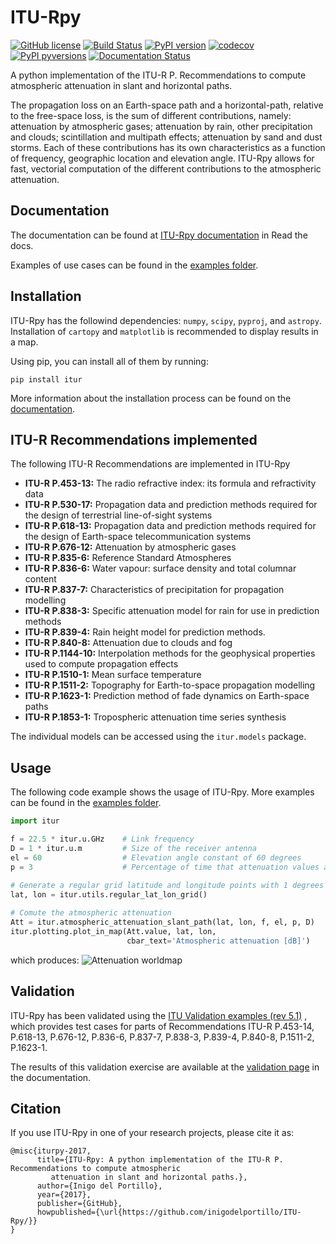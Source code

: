 # ITU-Rpy 
[![GitHub license](https://img.shields.io/badge/license-MIT-lightgrey.svg)](https://raw.githubusercontent.com/Carthage/Carthage/master/LICENSE.md) [![Build Status](https://travis-ci.org/inigodelportillo/ITU-Rpy.svg?branch=master)](https://travis-ci.org/inigodelportillo/ITU-Rpy) [![PyPI version](https://badge.fury.io/py/itur.svg)](https://badge.fury.io/py/itur) [![codecov](https://codecov.io/gh/inigodelportillo/ITU-Rpy/branch/master/graph/badge.svg?token=0FZBWMH271)](https://codecov.io/gh/inigodelportillo/ITU-Rpy) [![PyPI pyversions](https://img.shields.io/pypi/pyversions/itur.svg)](https://pypi.python.org/pypi/itur/) [![Documentation Status](https://readthedocs.org/projects/itu-rpy/badge/?version=latest)](http://itu-rpy.readthedocs.io/?badge=latest)

A python implementation of the ITU-R P. Recommendations to compute atmospheric attenuation in slant and horizontal paths.

The propagation loss on an Earth-space path and a horizontal-path, relative to the free-space loss, is the sum of different contributions, namely:  attenuation by atmospheric gases; attenuation by rain, other precipitation and clouds; scintillation and multipath effects; attenuation by sand and dust storms. Each of these contributions has its own characteristics as a function of frequency, geographic location and elevation angle. ITU-Rpy allows for fast, vectorial computation of the different contributions to the atmospheric attenuation. 

## Documentation
The documentation can be found at [ITU-Rpy documentation](http://itu-rpy.readthedocs.io/en/latest/index.html) in Read the docs.

Examples of use cases can be found in the [examples folder](https://github.com/inigodelportillo/ITU-Rpy/tree/master/examples).

## Installation
ITU-Rpy has the followind dependencies: `numpy`, `scipy`, `pyproj`, and `astropy`. Installation of `cartopy` and `matplotlib` is recommended to display results in a map.

Using pip, you can install all of them by running:
```console
pip install itur
```

More information about the installation process can be found on the [documentation](https://github.com/inigodelportillo/ITU-Rpy/blob/master/docs/installation.rst).

## ITU-R Recommendations implemented
The following ITU-R Recommendations are implemented in ITU-Rpy
*   **ITU-R P.453-13:** The radio refractive index: its formula and refractivity data
*   **ITU-R P.530-17:** Propagation data and prediction methods required for the design of terrestrial line-of-sight systems
*   **ITU-R P.618-13:** Propagation data and prediction methods required for the design of Earth-space telecommunication systems
*   **ITU-R P.676-12:** Attenuation by atmospheric gases
*   **ITU-R P.835-6:** Reference Standard Atmospheres
*   **ITU-R P.836-6:** Water vapour: surface density and total columnar content
*   **ITU-R P.837-7:** Characteristics of precipitation for propagation modelling
*   **ITU-R P.838-3:** Specific attenuation model for rain for use in prediction methods
*   **ITU-R P.839-4:** Rain height model for prediction methods.
*   **ITU-R P.840-8:** Attenuation due to clouds and fog 
*   **ITU-R P.1144-10:** Interpolation methods for the geophysical properties used to compute propagation effects 
*   **ITU-R P.1510-1:** Mean surface temperature
*   **ITU-R P.1511-2:** Topography for Earth-to-space propagation modelling
*   **ITU-R P.1623-1:** Prediction method of fade dynamics on Earth-space paths
*   **ITU-R P.1853-1:** Tropospheric attenuation time series synthesis

The individual models can be accessed using the `itur.models` package.

## Usage
The following code example shows the usage of ITU-Rpy. More examples can be found in the [examples folder](https://github.com/inigodelportillo/ITU-Rpy/tree/master/examples).
```python
import itur

f = 22.5 * itur.u.GHz    # Link frequency
D = 1 * itur.u.m         # Size of the receiver antenna
el = 60                  # Elevation angle constant of 60 degrees
p = 3                    # Percentage of time that attenuation values are exceeded.
	
# Generate a regular grid latitude and longitude points with 1 degrees resolution	
lat, lon = itur.utils.regular_lat_lon_grid() 

# Comute the atmospheric attenuation
Att = itur.atmospheric_attenuation_slant_path(lat, lon, f, el, p, D) 
itur.plotting.plot_in_map(Att.value, lat, lon, 
                          cbar_text='Atmospheric attenuation [dB]')
```
which produces:
![Attenuation worldmap](https://raw.githubusercontent.com/inigodelportillo/ITU-Rpy/master/docs/images/att_world.png)

##  Validation

ITU-Rpy has been validated using the [ITU Validation examples (rev 5.1)](https://www.itu.int/en/ITU-R/study-groups/rsg3/ionotropospheric/CG-3M3J-13-ValEx-Rev5_1.xlsx) , which provides test cases for parts of Recommendations ITU-R P.453-14, P.618-13, P.676-12, P.836-6, P.837-7, P.838-3, P.839-4, P.840-8, P.1511-2, P.1623-1.

The results of this validation exercise are available at the [validation page](https://itu-rpy.readthedocs.io/en/latest/validation.html) in the documentation.

## Citation
If you use ITU-Rpy in one of your research projects, please cite it as:

```
@misc{iturpy-2017,
      title={ITU-Rpy: A python implementation of the ITU-R P. Recommendations to compute atmospheric
	     attenuation in slant and horizontal paths.},
      author={Inigo del Portillo},
      year={2017},
      publisher={GitHub},
      howpublished={\url{https://github.com/inigodelportillo/ITU-Rpy/}}
}
```
